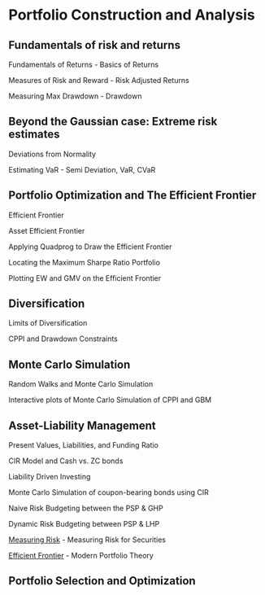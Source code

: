 
# Portfolio Construction and Analysis

## Fundamentals of risk and returns

Fundamentals of Returns - Basics of Returns

Measures of Risk and Reward - Risk Adjusted Returns

Measuring Max Drawdown - Drawdown

## Beyond the Gaussian case: Extreme risk estimates

Deviations from Normality

Estimating VaR - Semi Deviation, VaR, CVaR

## Portfolio Optimization and The Efficient Frontier

Efficient Frontier

Asset Efficient Frontier

Applying Quadprog to Draw the Efficient Frontier

Locating the Maximum Sharpe Ratio Portfolio

Plotting EW and GMV on the Efficient Frontier

## Diversification

Limits of Diversification

CPPI and Drawdown Constraints

## Monte Carlo Simulation

Random Walks and Monte Carlo Simulation

Interactive plots of Monte Carlo Simulation of CPPI and GBM

## Asset-Liability Management

Present Values, Liabilities, and Funding Ratio

CIR Model and Cash vs. ZC bonds

Liability Driven Investing 

Monte Carlo Simulation of coupon-bearing bonds using CIR

Naive Risk Budgeting between the PSP & GHP

Dynamic Risk Budgeting between PSP & LHP







[Measuring Risk](https://github.com/dilshodfintech/data-science) - Measuring Risk for Securities

[Efficient Frontier](https://github.com/dilshodfintech/data-science) - Modern Portfolio Theory


## Portfolio Selection and Optimization
